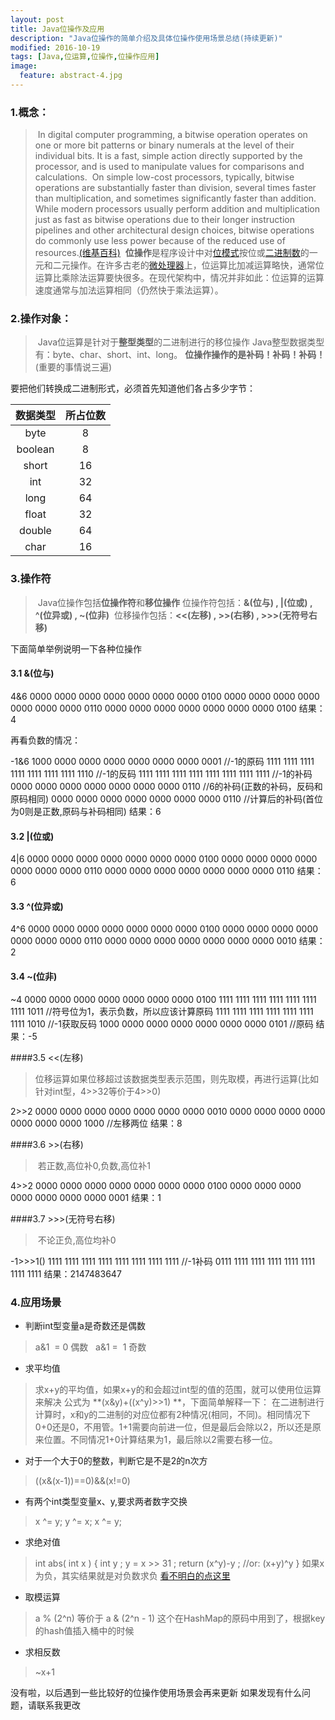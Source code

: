 ```yaml
---
layout: post
title: Java位操作及应用
description: "Java位操作的简单介绍及具体位操作使用场景总结(持续更新)"
modified: 2016-10-19
tags: [Java,位运算,位操作,位操作应用]
image:
  feature: abstract-4.jpg
---
```


### 1.概念：

>​    In digital computer programming, a bitwise operation operates on one or more bit patterns or binary numerals at the level of their individual bits. It is a fast, simple action directly supported by the processor, and is used to manipulate values for comparisons and calculations.
>​    On simple low-cost processors, typically, bitwise operations are substantially faster than division, several times faster than multiplication, and sometimes significantly faster than addition. While modern processors usually perform addition and multiplication just as fast as bitwise operations due to their longer instruction pipelines and other architectural design choices, bitwise operations do commonly use less power because of the reduced use of resources.[(维基百科)](https://en.wikipedia.org/wiki/Bitwise_operation)
>         ​	
>​    **位操作**是程序设计中对[位模式](https://zh.wikipedia.org/w/index.php?title=%E4%BD%8D%E6%A8%A1%E5%BC%8F&action=edit&redlink=1)按位或[二进制数](https://zh.wikipedia.org/wiki/%E4%BA%8C%E9%80%B2%E4%BD%8D%E6%95%B8)的一元和二元操作。在许多古老的[微处理器](https://zh.wikipedia.org/wiki/%E5%BE%AE%E5%A4%84%E7%90%86%E5%99%A8)上，位运算比加减运算略快，通常位运算比乘除法运算要快很多。在现代架构中，情况并非如此：位运算的运算速度通常与加法运算相同（仍然快于乘法运算）。

### 2.操作对象：

>​    Java位运算是针对于**整型类型**的二进制进行的移位操作
>​    Java整型数据类型有：byte、char、short、int、long。
>   **位操作操作的是补码！补码！补码！**(重要的事情说三遍)

要把他们转换成二进制形式，必须首先知道他们各占多少字节：

|  数据类型   | 所占位数 |
| :-----: | :--: |
|  byte   |  8   |
| boolean |  8   |
|  short  |  16  |
|   int   |  32  |
|  long   |  64  |
|  float  |  32  |
| double  |  64  |
|  char   |  16  |

### 3.操作符
>​    Java位操作包括**位操作符**和**移位操作**
>​    位操作符包括：**&(位与) , |(位或) , ^(位异或) , ~(位非)**
>​    位移操作包括：**<<(左移) , >>(右移) , >>>(无符号右移)**

下面简单举例说明一下各种位操作

#### 3.1  &(位与)

4&6
0000 0000 0000 0000 0000 0000 0000 0100
0000 0000 0000 0000 0000 0000 0000 0110
0000 0000 0000 0000 0000 0000 0000 0100
结果：4

再看负数的情况：

-1&6
1000 0000 0000 0000 0000 0000 0000 0001  //-1的原码
1111 1111 1111 1111 1111 1111 1111 1110  //-1的反码
1111 1111 1111 1111 1111 1111 1111 1111  //-1的补码
0000 0000 0000 0000 0000 0000 0000 0110  //6的补码(正数的补码，反码和原码相同)
0000 0000 0000 0000 0000 0000 0000 0110  //计算后的补码(首位为0则是正数,原码与补码相同)
结果：6

#### 3.2  |(位或) 

4|6
0000 0000 0000 0000 0000 0000 0000 0100
0000 0000 0000 0000 0000 0000 0000 0110
0000 0000 0000 0000 0000 0000 0000 0110
结果：6

#### 3.3  ^(位异或)

4^6
0000 0000 0000 0000 0000 0000 0000 0100
0000 0000 0000 0000 0000 0000 0000 0110
0000 0000 0000 0000 0000 0000 0000 0010
结果：2

#### 3.4  ~(位非)

~4
0000 0000 0000 0000 0000 0000 0000 0100
1111 1111 1111 1111 1111 1111 1111 1011  //符号位为1，表示负数，所以应该计算原码
1111 1111 1111 1111 1111 1111 1111 1010  //-1获取反码
1000 0000 0000 0000 0000 0000 0000 0101  //原码
结果：-5

####3.5  <<(左移)
>​    位移运算如果位移超过该数据类型表示范围，则先取模，再进行运算(比如针对int型，4>>32等价于4>>0)

2>>2
0000 0000 0000 0000 0000 0000 0000 0010
0000 0000 0000 0000 0000 0000 0000 1000   //左移两位
结果：8

####3.6   >>(右移)
>​    若正数,高位补0,负数,高位补1

4>>2
0000 0000 0000 0000 0000 0000 0000 0100
0000 0000 0000 0000 0000 0000 0000 0001
结果：1

####3.7  >>>(无符号右移)
>​    不论正负,高位均补0

-1>>>1()
1111 1111 1111 1111 1111 1111 1111 1111  //-1补码
0111 1111 1111 1111 1111 1111 1111 1111
结果：2147483647



### 4.应用场景

* 判断int型变量a是奇数还是偶数
>a&1  = 0 偶数   a&1 =  1 奇数 

* 求平均值
>求x+y的平均值，如果x+y的和会超过int型的值的范围，就可以使用位运算来解决
>公式为 **(x&y)+((x^y)>>1) **，下面简单解释一下：
>在二进制进行计算时，x和y的二进制的对应位都有2种情况(相同，不同)。相同情况下0+0还是0，不用管。1+1需要向前进一位，但是最后会除以2，所以还是原来位置。不同情况1+0计算结果为1，最后除以2需要右移一位。

* 对于一个大于0的整数，判断它是不是2的n次方
>((x&(x-1))==0)&&(x!=0)

* 有两个int类型变量x、y,要求两者数字交换
>x ^= y; 
>y ^= x; 
>x ^= y;

* 求绝对值
> int abs( int x ) 
> { 
>   int y ; 
>   y = x >> 31 ; 
>   return (x^y)-y ; //or: (x+y)^y 
> }
> 如果x为负，其实结果就是对负数求负
> [看不明白的点这里](https://my.oschina.net/yumifan/blog/221890)

* 取模运算
> a % (2^n) 等价于 a & (2^n - 1) 
> 这个在HashMap的原码中用到了，根据key的hash值插入桶中的时候

* 求相反数
>~x+1

没有啦，以后遇到一些比较好的位操作使用场景会再来更新
如果发现有什么问题，请联系我更改